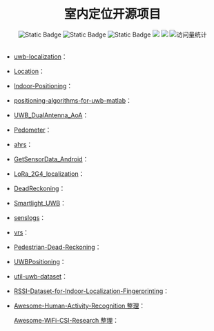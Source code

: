 <div align="center">
<h1>室内定位开源项目</h1>
</div>



<div align="center">
    <img alt="Static Badge" src="https://img.shields.io/badge/QQ-1482275402-red">
    <img alt="Static Badge" src="https://img.shields.io/badge/%E5%BE%AE%E4%BF%A1-lizhengxiao99-green">
    <img alt="Static Badge" src="https://img.shields.io/badge/Email-dauger%40126.com-brown">
    <a href="https://blog.csdn.net/daoge2666/"><img src="https://img.shields.io/badge/CSDN-论坛-c32136" /></a>
    <a href="https://www.zhihu.com/people/dao-ge-92-60/"><img src="https://img.shields.io/badge/Zhihu-知乎-blue" /></a>
    <img src="https://komarev.com/ghpvc/?username=LiZhengXiao99&label=Views&color=0e75b6&style=flat" alt="访问量统计" />
</div>

<br/>

* [uwb-localization](https://github.com/lijx10/uwb-localization)：

* [Location](https://github.com/yyccR/Location)：

* [Indoor-Positioning](https://github.com/GXW19961104/Indoor-Positioning)：

* [positioning-algorithms-for-uwb-matlab](https://github.com/cliansang/positioning-algorithms-for-uwb-matlab)：

* [UWB_DualAntenna_AoA](https://github.com/ETH-PBL/UWB_DualAntenna_AoA)：

* [Pedometer](https://github.com/mirraico/Pedometer)：

* [ahrs](https://github.com/Mayitzin/ahrs)：

* [GetSensorData_Android](https://github.com/lopsi/GetSensorData_Android)：

* [LoRa_2G4_localization](https://github.com/alphaLeporis/LoRa_2G4_localization)：

* [DeadReckoning](https://github.com/nisargnp/DeadReckoning)：

* [Smartlight_UWB](https://github.com/Zekke-e/Smartlight_UWB)：

* [senslogs](https://github.com/tyrex-team/senslogs)：

* [vrs](https://github.com/facebookresearch/vrs)：

* [Pedestrian-Dead-Reckoning](https://github.com/Zidane-Han/Pedestrian-Dead-Reckoning)：

* [UWBPositioning](https://github.com/Meihai/UWBPositioning)：

* [util-uwb-dataset](https://github.com/utiasDSL/util-uwb-dataset)：

* [RSSI-Dataset-for-Indoor-Localization-Fingerprinting](https://github.com/pspachos/RSSI-Dataset-for-Indoor-Localization-Fingerprinting)：

* [Awesome-Human-Activity-Recognition 整理](https://github.com/iGNSS/Awesome-Human-Activity-Recognition)：

  [Awesome-WiFi-CSI-Research 整理](https://github.com/wuzhiguocarter/Awesome-WiFi-CSI-Research)：